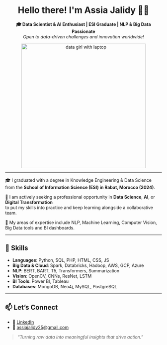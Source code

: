 <h1 align="center">Hello there! I'm Assia Jalidy 👩‍💻</h1>

<p align="center">
  <b>🎓 Data Scientist & AI Enthusiast | ESI Graduate | NLP & Big Data Passionate</b><br>
  <i>Open to data-driven challenges and innovation worldwide!</i>
</p>

<p align="center">
  <img src="https://user-images.githubusercontent.com/74038190/212750411-5aa2c5e1-f812-4ec5-b327-2e4eb9b2b5b8.png" width="400" alt="data girl with laptop"/>
</p>

---

🎓 I graduated with a degree in Knowledge Engineering & Data Science  
from the **School of Information Science (ESI) in Rabat, Morocco (2024)**.

💼 I am actively seeking a professional opportunity in **Data Science**, **AI**, or **Digital Transformation**  
to put my skills into practice and keep learning alongside a collaborative team.

🔬 My areas of expertise include NLP, Machine Learning, Computer Vision, Big Data tools and BI dashboards.

---

## 🌟 Skills

- **Languages**: Python, SQL, PHP, HTML, CSS, JS
- **Big Data & Cloud**: Spark, Databricks, Hadoop, AWS, GCP, Azure
- **NLP**: BERT, BART, T5, Transformers, Summarization
- **Vision**: OpenCV, CNNs, ResNet, LSTM
- **BI Tools**: Power BI, Tableau
- **Databases**: MongoDB, Neo4j, MySQL, PostgreSQL

---

## 📫 Let’s Connect

- 🔗 [LinkedIn](https://www.linkedin.com/in/assia-jalidy-09a74020b)
- 📧 assiajalidy25@gmail.com

> *“Turning raw data into meaningful insights that drive action.”*
